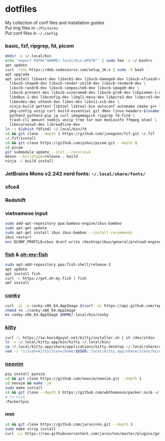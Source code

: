 # dotfiles
My collection of conf files and installation guides  
Put img files in `~/Pictures`  
Put conf files in `~/.config`

### basic, fzf, ripgrep, fd, picom
```sh
mkdir -p ~/.local/bin
echo 'export PATH="$HOME/.local/bin:$PATH"' | sudo tee -a ~/.bashrc
apt update
curl -fsSL https://deb.nodesource.com/setup_16.x | sudo -E bash -
apt upgrade
apt install libxext-dev libxcb1-dev libxcb-damage0-dev libxcb-xfixes0-dev \
  libxcb-shape0-dev libxcb-render-util0-dev libxcb-render0-dev \
  libxcb-randr0-dev libxcb-composite0-dev libxcb-image0-dev \
  libxcb-present-dev libxcb-xinerama0-dev libxcb-glx0-dev libpixman-1-dev \
  libdbus-1-dev libconfig-dev libgl1-mesa-dev libpcre2-dev libpcre3-dev \
  libevdev-dev uthash-dev libev-dev libx11-xcb-dev \
  ninja-build gettext libtool libtool-bin autoconf automake cmake g++ \
  pkg-config unzip curl build-essential git dkms linux-headers-$(uname -r) \
  python3 python3-pip jq curl imagemagick ripgrep fd-find \
  trash-cli pmount nodejs unzip tree tar man mediainfo ffmpeg atool \
  libncursesw5-dev libreadline-dev
ln -s $(which fdfind) ~/.local/bin/fd
cd && git clone --depth 1 https://github.com/junegunn/fzf.git ~/.fzf
~/.fzf/install
cd && git clone https://github.com/yshui/picom.git --depth 1
cd picom
git submodule update --init --recursive
meson --buildtype=release . build
ninja -C build install
```
### JetBrains Mono v2.242 nerd fonts: `~/.local/share/fonts/`
### xfce4
### Redshift
### vietnamese input
```sh
sudo add-apt-repository ppa:bamboo-engine/ibus-bamboo
sudo apt-get update
sudo apt-get install ibus ibus-bamboo --install-recommends
ibus restart
env DCONF_PROFILE=ibus dconf write /desktop/ibus/general/preload-engines "['BambooUs', 'Bamboo']" && gsettings set org.gnome.desktop.input-sources sources "[('xkb', 'us'), ('ibus', 'Bamboo')]"
```
### [fish](fishshell.com) & [oh-my-fish](github.com/oh-my-fish/oh-my-fish)
```sh
sudo apt-add-repository ppa:fish-shell/release-3
apt update
apt install fish
curl -L https://get.oh-my.fish | fish
omf install
```
### [conky](github.com/brndnmtthws/conky)
```sh
curl -sL -o conky-x86_64.AppImage $(curl -sL https://api.github.com/repos/brndnmtthws/conky/releases/latest |  jq --raw-output '.assets[0] | .browser_download_url')
chmod +x ./conky-x86_64.AppImage
mv conky-x86_64.AppImage $HOME/.local/bin/conky
```
### [kitty](sw.kovidgoyal.net/kitty)
```sh
curl -L https://sw.kovidgoyal.net/kitty/installer.sh | sh /dev/stdin
ln -s ~/.local/kitty.app/bin/kitty ~/.local/bin/
cp ~/.local/kitty.app/share/applications/kitty.desktop ~/.local/share/applications/
sed -i "s|Icon=kitty|Icon=/home/$USER/.local/kitty.app/share/icons/hicolor/256x256/apps/kitty.png|g" ~/.local/share/applications/kitty.desktop
```
### [neovim](https://neovim.io/) 
```sh
pip install pynvim
cd && git clone https://github.com/neovim/neovim.git --depth 1
cd neovim && make -j4
sudo make install
cd && git clone --depth 1 https://github.com/wbthomason/packer.nvim ~/.local/share/nvim/site/pack/packer/start/packer.nvim
# in nvim
:PackerSync
```
### nnn
```sh
cd && git clone https://github.com/jarun/nnn.git --depth 1
sudo make strip install
curl -Ls https://raw.githubusercontent.com/jarun/nnn/master/plugins/getplugs | sh
```

